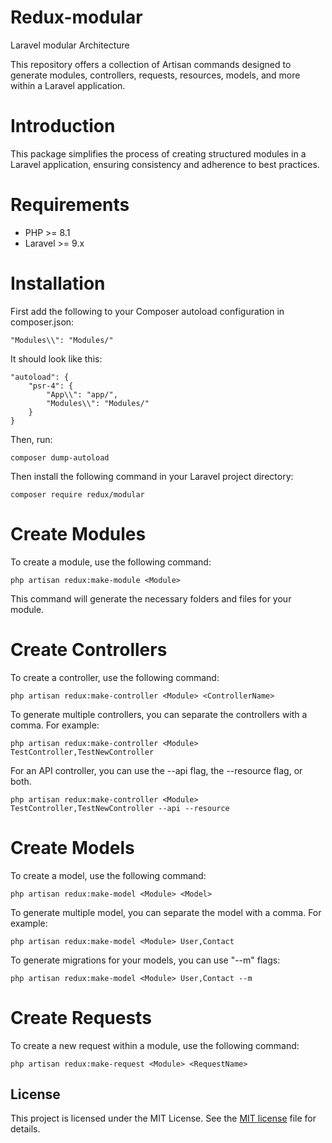 # Redux-modular
Laravel modular Architecture

This repository offers a collection of Artisan commands designed to generate modules, controllers, requests, resources, models, and more within a Laravel application.

# Introduction
This package simplifies the process of creating structured modules in a Laravel application, ensuring consistency and adherence to best practices.

# Requirements

- PHP >= 8.1
- Laravel >= 9.x

# Installation

First add the following to your Composer autoload configuration in composer.json:

```
"Modules\\": "Modules/"
```

It should look like this:

```
"autoload": {
    "psr-4": {
        "App\\": "app/",
        "Modules\\": "Modules/"
    }
}
```

Then, run:

```
composer dump-autoload
```

Then install the following command in your Laravel project directory:

```
composer require redux/modular
```

# Create Modules

To create a module, use the following command:

```
php artisan redux:make-module <Module>
```

This command will generate the necessary folders and files for your module.

# Create Controllers

To create a controller, use the following command:

```
php artisan redux:make-controller <Module> <ControllerName>
```
To generate multiple controllers, you can separate the controllers with a comma. For example: 

```
php artisan redux:make-controller <Module> TestController,TestNewController
```

For an API controller, you can use the --api flag, the --resource flag, or both.

```
php artisan redux:make-controller <Module> TestController,TestNewController --api --resource
```

# Create Models

To create a model, use the following command:

```
php artisan redux:make-model <Module> <Model>
```

To generate multiple model, you can separate the model with a comma. For example: 

```
php artisan redux:make-model <Module> User,Contact
```

To generate migrations for your models, you can use "--m" flags:

```
php artisan redux:make-model <Module> User,Contact --m
```

# Create Requests

To create a new request within a module, use the following command:

```
php artisan redux:make-request <Module> <RequestName>
```




## License

This project is licensed under the MIT License. See the [MIT license](LICENSE) file for details.
